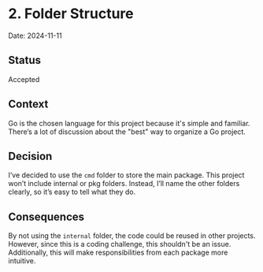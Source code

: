 # 2. Folder Structure

Date: 2024-11-11

## Status

Accepted

## Context

Go is the chosen language for this project because it's simple and familiar.
There’s a lot of discussion about the "best" way to organize a Go project.

## Decision

I’ve decided to use the `cmd` folder to store the main package.
This project won’t include internal or pkg folders.
Instead, I’ll name the other folders clearly, so it’s easy to tell what they do.

## Consequences

By not using the `internal` folder, the code could be reused in other projects.
However, since this is a coding challenge, this shouldn't be an issue.
Additionally, this will make responsibilities from each package more intuitive.
